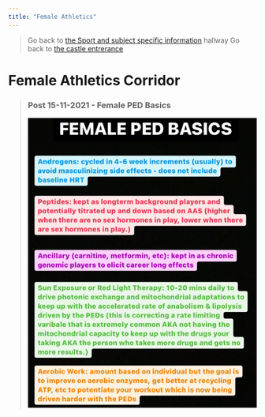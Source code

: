 ```yaml
---
title: "Female Athletics"
---
```

>Go back to [the Sport and subject specific information](sport%20and%20subject%20specific%20information.md) hallway
> Go back to [the castle entrerance](_index.md)

# Female Athletics Corridor

>### Post 15-11-2021 - Female PED Basics
>![Female PED Basics](files/images/Female%20PED%20Basics.png)